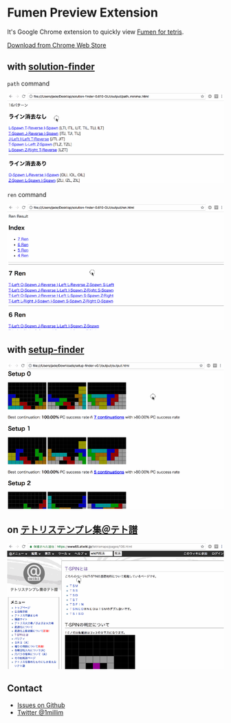 # Fumen Preview Extension

It's Google Chrome extension to quickly view [Fumen for tetris](http://harddrop.com/fumentool).

[Download from Chrome Web Store](https://chrome.google.com/webstore/detail/kkmandajpdmjfibomfokgdjcgmbkipef/)

## with [solution-finder](https://github.com/knewjade/solution-finder)

`path` command

![example1](./images/video1.gif)

`ren` command

![example2](./images/video2.gif)

## with [setup-finder](https://github.com/moozilla/setup-finder)

![example3](images/video3.gif)

## on [テトリステンプレ集＠テト譜](https://www65.atwiki.jp/tetrismaps/)

![example4](./images/video4.gif)

## Contact

* [Issues on Github](https://github.com/knewjade/fumen-preview-extension/issues)
* [Twitter @1millim](https://twitter.com/1millim)
